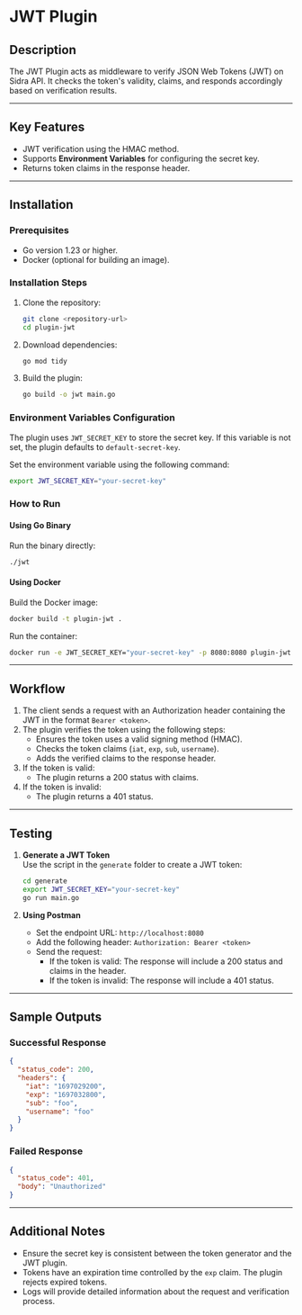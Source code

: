 # **JWT Plugin**

## **Description**  
The JWT Plugin acts as middleware to verify JSON Web Tokens (JWT) on Sidra API. It checks the token's validity, claims, and responds accordingly based on verification results.

---

## **Key Features**  
- JWT verification using the HMAC method.  
- Supports **Environment Variables** for configuring the secret key.  
- Returns token claims in the response header.

---

## **Installation**

### **Prerequisites**  
- Go version 1.23 or higher.  
- Docker (optional for building an image).

### **Installation Steps**  
1. Clone the repository:  
   ```bash
   git clone <repository-url>
   cd plugin-jwt
   ```
2. Download dependencies:  
   ```bash
   go mod tidy
   ```
3. Build the plugin:  
   ```bash
   go build -o jwt main.go
   ```

### **Environment Variables Configuration**

The plugin uses `JWT_SECRET_KEY` to store the secret key. If this variable is not set, the plugin defaults to `default-secret-key`.

Set the environment variable using the following command:  
```bash
export JWT_SECRET_KEY="your-secret-key"
```

### **How to Run**

#### Using Go Binary
Run the binary directly:  
```bash
./jwt
```

#### Using Docker
Build the Docker image:  
```bash
docker build -t plugin-jwt .
```
Run the container:  
```bash
docker run -e JWT_SECRET_KEY="your-secret-key" -p 8080:8080 plugin-jwt
```

---

## **Workflow**

1. The client sends a request with an Authorization header containing the JWT in the format `Bearer <token>`.
2. The plugin verifies the token using the following steps:
   - Ensures the token uses a valid signing method (HMAC).
   - Checks the token claims (`iat`, `exp`, `sub`, `username`).
   - Adds the verified claims to the response header.
3. If the token is valid:
   - The plugin returns a 200 status with claims.
4. If the token is invalid:
   - The plugin returns a 401 status.

---

## **Testing**

1. **Generate a JWT Token**  
   Use the script in the `generate` folder to create a JWT token:
   ```bash
   cd generate
   export JWT_SECRET_KEY="your-secret-key"
   go run main.go
   ```

2. **Using Postman**  
   - Set the endpoint URL: `http://localhost:8080`
   - Add the following header: `Authorization: Bearer <token>`
   - Send the request:
     - If the token is valid: The response will include a 200 status and claims in the header.
     - If the token is invalid: The response will include a 401 status.

---

## **Sample Outputs**

### Successful Response
```json
{
  "status_code": 200,
  "headers": {
    "iat": "1697029200",
    "exp": "1697032800",
    "sub": "foo",
    "username": "foo"
  }
}
```

### Failed Response
```json
{
  "status_code": 401,
  "body": "Unauthorized"
}
```

---

## **Additional Notes**

- Ensure the secret key is consistent between the token generator and the JWT plugin.
- Tokens have an expiration time controlled by the `exp` claim. The plugin rejects expired tokens.
- Logs will provide detailed information about the request and verification process.